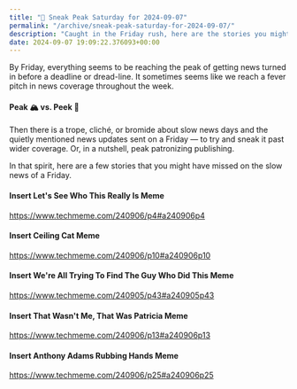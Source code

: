 ```yaml
---
title: "🔮 Sneak Peak Saturday for 2024-09-07"
permalink: "/archive/sneak-peak-saturday-for-2024-09-07/"
description: "Caught in the Friday rush, here are the stories you might&#39;ve missed amidst the peak news frenzy!"
date: 2024-09-07 19:09:22.376093+00:00
---
```


<!-- buttondown-editor-mode: plaintext --><p>By Friday, everything seems to be reaching the peak of getting news turned in before a deadline or dread-line. It sometimes seems like we reach a fever pitch in news coverage throughout the week.</p>
<h4>Peak 🏔️ vs. Peek 👀</h4>
<p>Then there is a trope, cliché, or bromide about slow news days and the quietly mentioned news updates sent on a Friday — to try and sneak it past wider coverage. Or, in a nutshell, peak patronizing publishing.</p>
<p>In that spirit, here are a few stories that you might have missed on the slow news of a Friday.</p>
<h4>Insert Let&#39;s See Who This Really Is Meme</h4>
<p><a href="https://www.techmeme.com/240906/p4#a240906p4">https://www.techmeme.com/240906/p4#a240906p4</a></p>
<h4>Insert Ceiling Cat Meme</h4>
<p><a href="https://www.techmeme.com/240906/p10#a240906p10">https://www.techmeme.com/240906/p10#a240906p10</a></p>
<h4>Insert We&#39;re All Trying To Find The Guy Who Did This Meme</h4>
<p><a href="https://www.techmeme.com/240905/p43#a240905p43">https://www.techmeme.com/240905/p43#a240905p43</a></p>
<h4>Insert That Wasn&#39;t Me, That Was Patricia Meme</h4>
<p><a href="https://www.techmeme.com/240906/p13#a240906p13">https://www.techmeme.com/240906/p13#a240906p13</a></p>
<h4>Insert Anthony Adams Rubbing Hands Meme</h4>
<p><a href="https://www.techmeme.com/240906/p25#a240906p25">https://www.techmeme.com/240906/p25#a240906p25</a></p>

